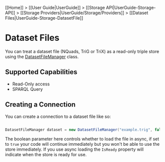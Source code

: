 [[Home]] > [[User Guide|UserGuide]] > [[Storage API|UserGuide-Storage-API]] > [[Storage Providers|UserGuide/Storage/Providers]] > [[Dataset Files|UserGuide-Storage-DatasetFile]]

# Dataset Files 

You can treat a dataset file (NQuads, TriG or TriX) as a read-only triple store using the [DatasetFileManager](https://dotnetrdf.github.io/api/html/T_VDS_RDF_Storage_DatasetFileManager.htm) class.

## Supported Capabilities 

* Read-Only access
* SPARQL Query

## Creating a Connection 

You can create a connection to a dataset file like so:

```csharp

DatasetFileManager dataset = new DatasetFileManager("example.trig", false);
```

The boolean parameter here controls whether to load the file in async, if set to `true` your code will continue immediately but you won't be able to use the store immediately.  If you use async loading the `IsReady` property will indicate when the store is ready for use.